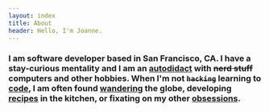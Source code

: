 ```yaml
---
layout: index
title: About
header: Hello, I'm Joanne.
---
```


### I am software developer based in San Francisco, CA. I have a stay-curious mentality and I am an **[autodidact][autodidact]** with ~~nerd stuff~~ computers and other hobbies. When I'm not ~~`hacking`~~ learning to **[code][code]**, I am often found **[wandering][travel]** the globe, developing **[recipes][cook]** in the kitchen, or fixating on my other **[obsessions][obsess]**.

[autodidact]: https://en.wikipedia.org/wiki/Autodidacticism
[code]: /projects
[travel]: /photography
[cook]: https://www.instagram.com/thefatso_ul/
[obsess]: /blog
